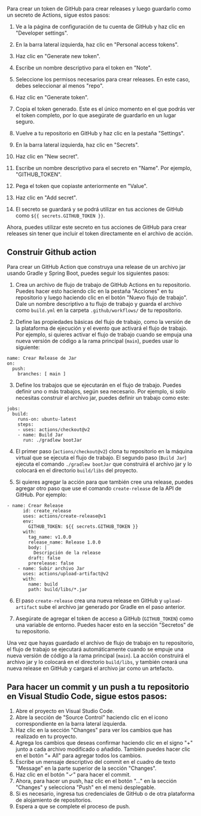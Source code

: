 

Para crear un token de GitHub para crear releases y luego guardarlo como un secreto de Actions, sigue estos pasos:

1. Ve a la página de configuración de tu cuenta de GitHub y haz clic en "Developer settings".

2. En la barra lateral izquierda, haz clic en "Personal access tokens".

3. Haz clic en "Generate new token".

4. Escribe un nombre descriptivo para el token en "Note".

5. Seleccione los permisos necesarios para crear releases. En este caso, debes seleccionar al menos "repo".

6. Haz clic en "Generate token".

7. Copia el token generado. Este es el único momento en el que podrás ver el token completo, por lo que asegúrate de guardarlo en un lugar seguro.

8. Vuelve a tu repositorio en GitHub y haz clic en la pestaña "Settings".

9. En la barra lateral izquierda, haz clic en "Secrets".

10. Haz clic en "New secret".

11. Escribe un nombre descriptivo para el secreto en "Name". Por ejemplo, "GITHUB_TOKEN".

12. Pega el token que copiaste anteriormente en "Value".

13. Haz clic en "Add secret".

14. El secreto se guardará y se podrá utilizar en tus acciones de GitHub como `${{ secrets.GITHUB_TOKEN }}`.

Ahora, puedes utilizar este secreto en tus acciones de GitHub para crear releases sin tener que incluir el token directamente en el archivo de acción.

## Construir Github action

Para crear un GitHub Action que construya una release de un archivo jar usando Gradle y Spring Boot, puedes seguir los siguientes pasos:

1. Crea un archivo de flujo de trabajo de GitHub Actions en tu repositorio. Puedes hacer esto haciendo clic en la pestaña "Acciones" en tu repositorio y luego haciendo clic en el botón "Nuevo flujo de trabajo". Dale un nombre descriptivo a tu flujo de trabajo y guarda el archivo como `build.yml` en la carpeta `.github/workflows/` de tu repositorio.

2. Define las propiedades básicas del flujo de trabajo, como la versión de la plataforma de ejecución y el evento que activará el flujo de trabajo. Por ejemplo, si quieres activar el flujo de trabajo cuando se empuja una nueva versión de código a la rama principal (`main`), puedes usar lo siguiente:

```
name: Crear Release de Jar
on:
  push:
    branches: [ main ]
```

3. Define los trabajos que se ejecutarán en el flujo de trabajo. Puedes definir uno o más trabajos, según sea necesario. Por ejemplo, si solo necesitas construir el archivo jar, puedes definir un trabajo como este:

```
jobs:
  build:
    runs-on: ubuntu-latest
    steps:
    - uses: actions/checkout@v2
    - name: Build Jar
      run: ./gradlew bootJar
```

4. El primer paso (`actions/checkout@v2`) clona tu repositorio en la máquina virtual que se ejecuta el flujo de trabajo. El segundo paso (`Build Jar`) ejecuta el comando `./gradlew bootJar` que construirá el archivo jar y lo colocará en el directorio `build/libs` del proyecto.

5. Si quieres agregar la acción para que también cree una release, puedes agregar otro paso que use el comando `create-release` de la API de GitHub. Por ejemplo:

```
- name: Crear Release
      id: create_release
      uses: actions/create-release@v1
      env:
        GITHUB_TOKEN: ${{ secrets.GITHUB_TOKEN }}
      with:
        tag_name: v1.0.0
        release_name: Release 1.0.0
        body: |
          Descripción de la release
        draft: false
        prerelease: false
    - name: Subir archivo Jar
      uses: actions/upload-artifact@v2
      with:
        name: build
        path: build/libs/*.jar
```

6. El paso `create-release` crea una nueva release en GitHub y `upload-artifact` sube el archivo jar generado por Gradle en el paso anterior.

7. Asegúrate de agregar el token de acceso a GitHub (`GITHUB_TOKEN`) como una variable de entorno. Puedes hacer esto en la sección "Secretos" de tu repositorio. 

Una vez que hayas guardado el archivo de flujo de trabajo en tu repositorio, el flujo de trabajo se ejecutará automáticamente cuando se empuje una nueva versión de código a la rama principal (`main`). La acción construirá el archivo jar y lo colocará en el directorio `build/libs`, y también creará una nueva release en GitHub y cargará el archivo jar como un artefacto.


## Para hacer un commit y un push a tu repositorio en Visual Studio Code, sigue estos pasos:

1. Abre el proyecto en Visual Studio Code.
2. Abre la sección de "Source Control" haciendo clic en el icono correspondiente en la barra lateral izquierda.
3. Haz clic en la sección "Changes" para ver los cambios que has realizado en tu proyecto.
4. Agrega los cambios que deseas confirmar haciendo clic en el signo "+" junto a cada archivo modificado o añadido. También puedes hacer clic en el botón "+ All" para agregar todos los cambios.
5. Escribe un mensaje descriptivo del commit en el cuadro de texto "Message" en la parte superior de la sección "Changes".
6. Haz clic en el botón "✓" para hacer el commit. 
7. Ahora, para hacer un push, haz clic en el botón "..." en la sección "Changes" y selecciona "Push" en el menú desplegable.
8. Si es necesario, ingresa tus credenciales de GitHub o de otra plataforma de alojamiento de repositorios.
9. Espera a que se complete el proceso de push.

